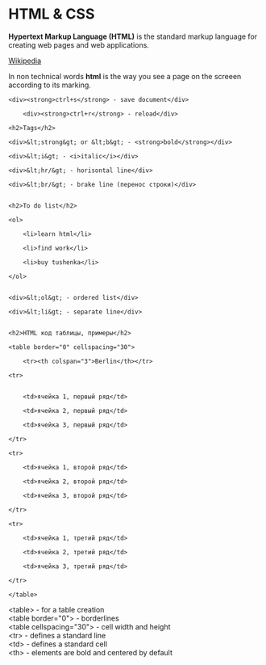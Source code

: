 # HTML & CSS

**Hypertext Markup Language (HTML)** is the standard markup language for creating web pages and web applications. 

[Wikipedia](https://en.wikipedia.org/wiki/HTML)

In non technical words **html** is the way you see a page on the screeen according to its marking.



	<div><strong>ctrl+s</strong> - save document</div>

        <div><strong>ctrl+r</strong> - reload</div>

	<h2>Tags</h2>

	<div>&lt;strong&gt; or &lt;b&gt; - <strong>bold</strong></div>
	
	<div>&lt;i&gt; - <i>italic</i></div>	

	<div>&lt;hr/&gt; - horisontal line</div>

	<div>&lt;br/&gt; - brake line (перенос строки)</div>
	
	
	<h2>To do list</h2>

	<ol>

		<li>learn html</li>

		<li>find work</li>

		<li>buy tushenka</li>

	</ol>

	
	<div>&lt;ol&gt; - ordered list</div>	

	<div>&lt;li&gt; - separate line</div>
	
	
	<h2>HTML код таблицы, примеры</h2>

	<table border="0" cellspacing="30">

		<tr><th colspan="3">Berlin</th></tr>

	<tr>


		<td>ячейка 1, первый ряд</td>

		<td>ячейка 2, первый ряд</td>

		<td>ячейка 3, первый ряд</td>

	</tr>

	<tr>

		<td>ячейка 1, второй ряд</td>

		<td>ячейка 2, второй ряд</td>

		<td>ячейка 3, второй ряд</td>

	</tr>

	<tr>

		<td>ячейка 1, третий ряд</td>

		<td>ячейка 2, третий ряд</td>

		<td>ячейка 3, третий ряд</td>

	</tr>

	</table> 


<div>&lt;table&gt; - for a table creation</div>

<div>&lt;table border="0"&gt; - borderlines</div>

<div>&lt;table cellspacing="30"&gt; - cell width and height </div>

<div>&lt;tr&gt; - defines a standard line

<div>&lt;td&gt; - defines a standard cell


<div>&lt;th&gt; - elements are bold and centered by default

</body>
</html>

